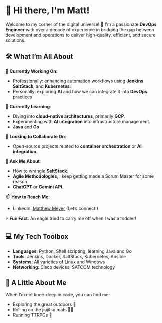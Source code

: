 # 👋 Hi there, I'm Matt!

Welcome to my corner of the digital universe! 🚀 I'm a passionate **DevOps Engineer** with over a decade of experience in bridging the gap between development and operations to deliver high-quality, efficient, and secure solutions.

## 🛠️ What I’m All About
🔭 **Currently Working On**: 
- Professionally: enhancing automation workflows using **Jenkins**, **SaltStack**, and **Kubernetes**.
- Personally: exploring **AI** and how we can integrate it into **DevOps** practices

🌱 **Currently Learning**: 
- Diving into **cloud-native architectures**, primarily **GCP**.
- Experimenting with **AI integration** into infrastructure management.
- **Java** and **Go**

👯 **Looking to Collaborate On**: 
- Open-source projects related to **container orchestration** or **AI integration**.

💬 **Ask Me About**: 
- How to wrangle **SaltStack**.
- **Agile Methodologies**, I keep getting made a Scrum Master for some reason.
- **ChatGPT** or **Gemini API**.

📫 **How to Reach Me**: 
- LinkedIn: [Matthew Meyer](https://www.linkedin.com/in/matthew-meyer/) (Let’s connect!)

⚡ **Fun Fact**: An eagle tried to carry me off when I was a toddler!

## 💻 My Tech Toolbox
- **Languages**: Python, Shell scripting, learning Java and Go
- **Tools**: Jenkins, Docker, SaltStack, Kubernetes, Ansible
- **Systems**: All varieties of Linux and Windows
- **Networking**: Cisco devices, SATCOM technology

## 🌟 A Little About Me
When I’m not knee-deep in code, you can find me:
- Exploring the great outdoors 🌲
- Rolling on the jiujitsu mats 🤼‍♂️
- Running TTRPGs 🎲
